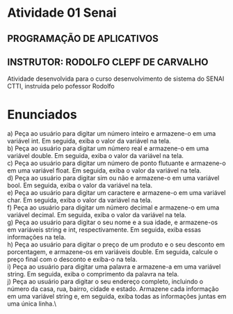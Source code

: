 # Atividade 01 Senai 
## PROGRAMAÇÃO DE APLICATIVOS 
## INSTRUTOR: RODOLFO CLEPF DE CARVALHO 
Atividade desenvolvida para o curso desenvolvimento de sistema do SENAI CTTI, instruida pelo pofessor Rodolfo

#
# Enunciados
a) Peça ao usuário para digitar um número inteiro e armazene-o em uma variável int. Em seguida, exiba o valor da variável na tela.\
b) Peça ao usuário para digitar um número real e armazene-o em uma variável double. Em seguida, exiba o valor da variável na tela.\
c) Peça ao usuário para digitar um número de ponto flutuante e armazene-o em uma variável float. Em seguida, exiba o valor da variável na tela.\
d) Peça ao usuário para digitar sim ou não e armazene-o em uma variável bool. Em seguida, exiba o valor da variável na tela.\
e) Peça ao usuário para digitar um caractere e armazene-o em uma variável char. Em seguida, exiba o valor da variável na tela.\
f) Peça ao usuário para digitar um número decimal e armazene-o em uma variável decimal. Em seguida, exiba o valor da variável na tela.\
g) Peça ao usuário para digitar o seu nome e a sua idade, e armazene-os em variáveis string e int, respectivamente. Em seguida, exiba essas informações na tela.\
h) Peça ao usuário para digitar o preço de um produto e o seu desconto em porcentagem, e armazene-os em variáveis double. Em seguida, calcule o preço final com o desconto e exiba-o na tela.\
i) Peça ao usuário para digitar uma palavra e armazene-a em uma variável string. Em seguida, exiba o comprimento da palavra na tela.\
j) Peça ao usuário para digitar o seu endereço completo, incluindo o número da casa, rua, bairro, cidade e estado. Armazene cada informação em uma variável string e, em seguida, exiba todas as informações juntas em uma única linha.\
